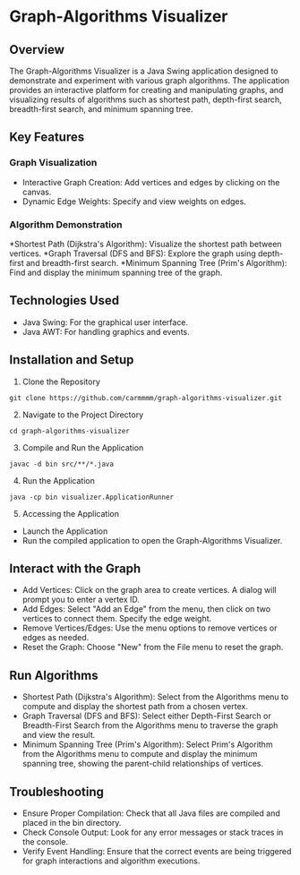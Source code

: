 # Graph-Algorithms Visualizer


## Overview
The Graph-Algorithms Visualizer is a Java Swing application designed to demonstrate and experiment with various graph algorithms. The application provides an interactive platform for creating and manipulating graphs, and visualizing results of algorithms such as shortest path, depth-first search, breadth-first search, and minimum spanning tree.

## Key Features
### Graph Visualization
* Interactive Graph Creation: Add vertices and edges by clicking on the canvas.
* Dynamic Edge Weights: Specify and view weights on edges.
### Algorithm Demonstration
*Shortest Path (Dijkstra's Algorithm): Visualize the shortest path between vertices.
*Graph Traversal (DFS and BFS): Explore the graph using depth-first and breadth-first search.
*Minimum Spanning Tree (Prim's Algorithm): Find and display the minimum spanning tree of the graph.
## Technologies Used
* Java Swing: For the graphical user interface.
* Java AWT: For handling graphics and events.
## Installation and Setup
1. Clone the Repository
```
git clone https://github.com/carmmmm/graph-algorithms-visualizer.git
```
2. Navigate to the Project Directory
```
cd graph-algorithms-visualizer
```
3. Compile and Run the Application
```
javac -d bin src/**/*.java
```
4. Run the Application
```
java -cp bin visualizer.ApplicationRunner
```
5. Accessing the Application
* Launch the Application
* Run the compiled application to open the Graph-Algorithms Visualizer.
## Interact with the Graph
* Add Vertices: Click on the graph area to create vertices. A dialog will prompt you to enter a vertex ID.
* Add Edges: Select "Add an Edge" from the menu, then click on two vertices to connect them. Specify the edge weight.
* Remove Vertices/Edges: Use the menu options to remove vertices or edges as needed.
* Reset the Graph: Choose "New" from the File menu to reset the graph.
## Run Algorithms
* Shortest Path (Dijkstra's Algorithm): Select from the Algorithms menu to compute and display the shortest path from a chosen vertex.
* Graph Traversal (DFS and BFS): Select either Depth-First Search or Breadth-First Search from the Algorithms menu to traverse the graph and view the result.
* Minimum Spanning Tree (Prim's Algorithm): Select Prim's Algorithm from the Algorithms menu to compute and display the minimum spanning tree, showing the parent-child relationships of vertices.
  
## Troubleshooting
* Ensure Proper Compilation: Check that all Java files are compiled and placed in the bin directory.
* Check Console Output: Look for any error messages or stack traces in the console.
* Verify Event Handling: Ensure that the correct events are being triggered for graph interactions and algorithm executions.
